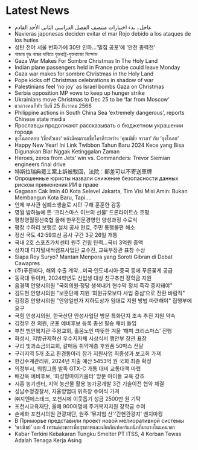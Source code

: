 # Latest News
-  عاجل.. بدء اختبارات منتصف الفصل الدراسي الثاني الأحد القادم
-  Navieras japonesas deciden evitar el mar Rojo debido a los ataques de los hutíes
-  성탄 전야 서울 번화가에 30만 인파…‘밀집 공포’에 ‘안전 총력전’
-  গাজায় যুদ্ধ বন্ধের দাবিতে যুক্তরাষ্ট্র-যুক্তরাজ্যে বিক্ষোভ
-  Gaza War Makes For Sombre Christmas In The Holy Land
-  Indian plane passengers held in France probe could leave Monday
-  Gaza war makes for sombre Christmas in the Holy Land
-  Pope kicks off Christmas celebrations in shadow of war
-  Palestinians feel ‘no joy’ as Israel bombs Gaza on Christmas
-  Serbia opposition MP vows to keep up hunger strike
-  Ukrainians move Christmas to Dec 25 to be ‘far from Moscow’
-  แวดวงคนกีฬา วันที่ 25 ธันวาคม 2566
-  Philippine actions in South China Sea ‘extremely dangerous’, reports Chinese state media
-  Ярославцы продолжают рассказывать о бюджетном украшении города
-  ลุงโฉลกตอบ ‘เชื่อตัวเอง’ หลังมีคนถามเชื่อใครดีระหว่าง ‘คุณพิชัย จาวลา’ กับ ‘ลุงโฉลก’
-  Happy New Year! Ini Link Twibbon Tahun Baru 2024 Kece yang Bisa Digunakan Biar Nggak Ketinggalan Zaman
-  Heroes, zeros from Jets’ win vs. Commanders: Trevor Siemian engineers final drive
-  特斯拉瑞典罷工案上訴被駁回，法院：郵差可以不寄送車牌
-  Опрошенные юристы назвали снижение безопасности данных риском применения ИИ в праве
-  Gagasan Cak Imin 40 Kota Selevel Jakarta, Tim Visi Misi Amin: Bukan Membangun Kota Baru, Tapi....
-  인제 부사관 심폐소생술로 시민 구해 훈훈한 감동
-  영월 밤하늘에 뜬 ‘크리스마스 이브의 선물’ 드론라이트쇼 호평
-  평창영월정선축협 올해 한우전문경영인 양성과정 수료식
-  평창 수하리 보행로 설치 공사 완료, 주민 통행불편 해소
-  정선 국도 42·59호선 공사 구간 3곳 26일 개통
-  국내 2호 스포츠가치센터 원주 건립 탄력…국비 3억원 증액
-  상지대 디지털새싹캠프사업단 교수진, 교육부장관 표창 수상
-  Siapa Roy Suryo? Mantan Menpora yang Soroti Gibran di Debat Cawapres
-  (주)푸른바다, 해외 수출 계약…미국·인도네시아·중국 등에 푸른꽃게 공급
-  동국대 듀이카, 2024학년도 신입생 대상 친구추천 장학금 지원
-  음경택 안양시의원 "국회의원·정당 생색내기 현수막 정치 즉각 중지돼야"
-  김도현 안양시의원 "보훈단체 지원 ‘회원규모보다 사업 중심’으로 전환 바람직"
-  김정중 안양시의원 "안양일번가 지하도상가 임대료 지원 방법 마련해야" 집행부에 요구
-  국힘 안성시의원, 한국산단 안성사업단 방문 특화단지 조속 추진 지원 약속
-  김정우 전 의원, 군포 예비후보 등록 총선 필승 채비 돌입
-  부천 범안복지관·주왕교회, 홀몸노인 따뜻한 겨울 ‘해피 크리스마스’ 진행
-  화성시, 지방규제혁신 우수지자체 시상식서 행안부 장관 표창
-  구리 빛과소금의교회, 갈매동 취약계층 후원품 50박스 전달
-  구리지역 5개 초교 환경동아리 참가 지원사업 최종성과 보고회 가져
-  한강수계관리위, 2024년 지출 예산 5453억 원 국회 최종 확정
-  의정부시, 워킹그룹 발족 GTX-C 개통 대비 교통대책 마련
-  배강욱 예비후보, ‘화성형아이키움터’ 방문 아이들 교육 강조
-  시흥 농기센터, 지역 농산물 활용 농가공개발 3건 기술이전 협약 체결
-  성남수정경찰서, 자율방범대 위촉장 수여식 가져
-  ㈜지엔에스테크, 포천시에 이웃돕기 성금 2500만 원 기탁
-  포천시교육재단, 올해 900여명에 주거복지지원 장학금 수여
-  손세화 포천시의원·관광재단, 원주 ‘뮤지엄 산’·‘간현관광지’ 벤치마킹
-  В Приморье представили проект новой мелиоративной системы
-  ‘พาณิชย์’ เผย 4 เทรนด์อาหารเพื่อสุขภาพและผลิตภัณฑ์ออร์แกนิกที่มาแรงในแคนาดา
-  Kabar Terkini Kebakaran Tungku Smelter PT ITSS, 4 Korban Tewas Adalah Tenaga Kerja Asing
